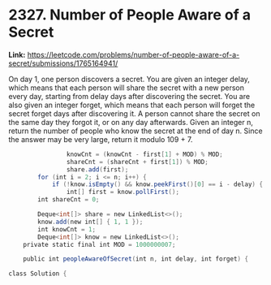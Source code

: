 # 2327. Number of People Aware of a Secret

**Link:** https://leetcode.com/problems/number-of-people-aware-of-a-secret/submissions/1765164941/

On day 1, one person discovers a secret. You are given an integer delay, which means that each person will share the secret with a new person every day, starting from delay days after discovering the secret. You are also given an integer forget, which means that each person will forget the secret forget days after discovering it. A person cannot share the secret on the same day they forgot it, or on any day afterwards. Given an integer n, return the number of people who know the secret at the end of day n. Since the answer may be very large, return it modulo 109 + 7.

```java
                knowCnt = (knowCnt - first[1] + MOD) % MOD;
                shareCnt = (shareCnt + first[1]) % MOD;
                share.add(first);
        for (int i = 2; i <= n; i++) {
            if (!know.isEmpty() && know.peekFirst()[0] == i - delay) {
                int[] first = know.pollFirst();
        int shareCnt = 0;

        Deque<int[]> share = new LinkedList<>();
        know.add(new int[] { 1, 1 });
        int knowCnt = 1;
        Deque<int[]> know = new LinkedList<>();
    private static final int MOD = 1000000007;

    public int peopleAwareOfSecret(int n, int delay, int forget) {

class Solution {
```

